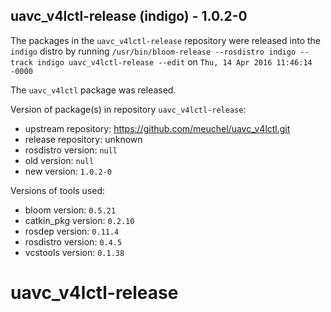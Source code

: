 ## uavc_v4lctl-release (indigo) - 1.0.2-0

The packages in the `uavc_v4lctl-release` repository were released into the `indigo` distro by running `/usr/bin/bloom-release --rosdistro indigo --track indigo uavc_v4lctl-release --edit` on `Thu, 14 Apr 2016 11:46:14 -0000`

The `uavc_v4lctl` package was released.

Version of package(s) in repository `uavc_v4lctl-release`:

- upstream repository: https://github.com/meuchel/uavc_v4lctl.git
- release repository: unknown
- rosdistro version: `null`
- old version: `null`
- new version: `1.0.2-0`

Versions of tools used:

- bloom version: `0.5.21`
- catkin_pkg version: `0.2.10`
- rosdep version: `0.11.4`
- rosdistro version: `0.4.5`
- vcstools version: `0.1.38`


# uavc_v4lctl-release